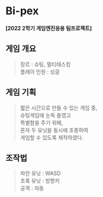 # Bi-pex
**[2022 2학기 게임엔진응용 팀프로젝트]** 
## 게임 개요

  > 장르 : 슈팅, 멀티태스킹 <br>
  > 플레이 인원 : 싱글

## 게임 기획
  
  > 짧은 시간으로 만들 수 있는 게임 중, <br>
  > 슈팅게임에 눈독 들였고 <br>
  > 특별함을 주기 위해, <br>
  > 혼자 두 유닛을 동시에 조종하여 <br>
  > 게임할 수 있도록 제작하였다.

## 조작법
  
  > 파란 유닛 : WASD <br>
  > 초록 유닛 : 방향키 <br>
  > 공격 : 자동 
  
